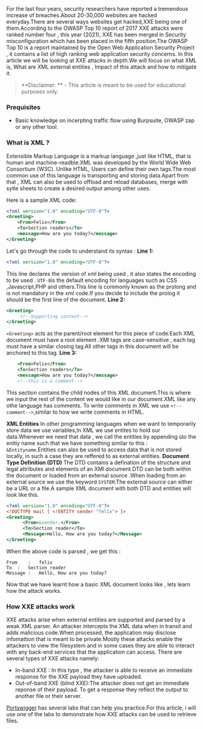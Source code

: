 For the last four years, security researchers have reported a tremendous increase of breaches.About 20-30,000 websites are hacked everyday.There are several ways websites get hacked,XXE being one of them.According to the OWASP Top 10 report of 2017 XXE attacks were ranked number four , this year (2021), XXE has been merged in Security misconfiguration which has been placed in the fifth position.The OWASP Top 10 is a report maintained by the Open Web Application Security Project , it contains a list of high ranking web application security concerns.
In this article we will be looking at XXE attacks in depth.We will focus on what XML is, What are XML external entities , Impact of this attack and how to mitigate it.
> **Disclaimer: ** - This article is meant to be used  for educational purposes only. 
### Prequisites
 - Basic knowledge on incerpting traffic flow using Burpsuite, OWASP zap or any other tool.
### What is XML ?
Extensible Markup Language is a markup language ,just like HTML, that is human and machine-readble.XML was developed by the World Wide Web Consortium (W3C). Unlike HTML, Users can define their own tags.The most common use of this language is transporting and storing data.Apart from that , XML can also be used to offload and reload databases, merge with sytle sheets to create a desired output among other uses.

Here is a sample  XML code:
```xml
<?xml version="1.0" encoding="UTF-8"?>
<Greeting>
    <From>Felix</From>
    <To>Section readers</To>
    <message>How are you today?</message>
</Greeting>

```
Let's go through the code to understand its syntax :
**Line 1:**
```xml
<?xml version="1.0" encoding="UTF-8"?>
```
This line declares the version of xml being used , it also states the encoding to be used . `UTF-8`is the default encoding for languages such as CSS ,Javascript,PHP and others.This line is commonly known as the prolong and is not mandatory in the xml code.If you decide to include the prolog it should be the first line of the document.
**Line 2:**
```xml
<Greeting>
     <!--Supporting content-->
</Greeting>
``` 
`<Greeting>` acts as the parent/root element for this piece of code.Each XML document must have a root element .XMl tags are case-sensitive , each tag must have a similar closing tag.All other tags in this document will be anchored to this tag.
**Line 3:**
```xml
    <From>Felix</From>
    <To>Section readers</To>
    <message>How are you today?</message>
    <!--this is a comment-->
```
This section contains the child nodes of this XML document.This is where we input the rest of the content we would like in our  document.XML like any othe language has comments. To write comments in XML we use `<!--comment-->`,similar to how we write comments in HTML.

**XML Entities**
In other programming languages when we want to temporarily store data we use variables,In XML we use entites to hold our data.Whenever we need that data , we call the entities by appending `&`to the enitiy name such that we have something similar to this : `&Entityname`.Entities can also be used to access data that is not stored locally, in such a case they are reffered to as external entities.
**Document Type Definition (DTD)**
The DTD contains a defination of the structure and legal attributes and elements of an XMl document.DTD can be both within the document or loaded from an external source .When loading from an external source we use the keyword `SYSTEM`.The external source can either be a URL or a file.A sample XML document with both DTD and entities will look like this.
```xml
<?xml version="1.0" encoding="UTF-8"?>
<!DOCTYPE mail [ <!ENTITY sender "felix"> ]>
<Greeting>
      <From>&sender;</From>
      <To>Section reader</To>
      <Message>Hello, How are you today?</Message>
</Greeting>
```
When the above code is parsed , we get this :
```
From	:	felix
To	:	Section reader
Message	:	Hello, How are you today?
```

Now that we have learnt how a basic XML document looks like , lets learn how the attack works.

### How XXE attacks work
XXE attacks arise when external entities are supported and parsed by a weak XML parser. An attacker intercepts the XML data when in transit and adds malicious code.When processed, the application may disclose infomattion that is meant to be private.Mostly these attacks enable the attackers to view the filesystem and in some cases they are able to interact with any back-end services that the application can access.
There are several types of XXE attacks namely:
- In-band XXE : In this type , the attacker is able to receive an immediate response for the XXE payload they have uploaded.
- Out-of-band XXE (blind XXE):The attacker does not get an immediate reponse of their payload. To get a response they reflect the output to another file or their server.

[Portswigger](www.portswigger.net/web-security/xxe) has several labs that can help you practice.For this article, i will use one of the labs to demonstrate how  XXE attacks can be used to retrieve files.
